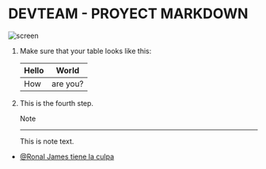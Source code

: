 # DEVTEAM - PROYECT MARKDOWN

   ![screen](/docs/contributor/assets/adobe_standard_logo.png?lang=es)
1. Make sure that your table looks like this:

   | Hello | World |
   |---|---|
   | How | are you? |
2. This is the fourth step.

   >[!NOTE]
   >-------
   >This is note text.

- [@Ronal James tiene la culpa](https://github.com/Jamesllm)

